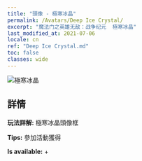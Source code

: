 ```yaml
---
title: "頭像 - 極寒冰晶"
permalink: /Avatars/Deep Ice Crystal/
excerpt: "魔法门之英雄无敌：战争纪元  極寒冰晶"
last_modified_at: 2021-07-06
locale: cn
ref: "Deep Ice Crystal.md"
toc: false
classes: wide
---
```

 ![極寒冰晶](/images/a/avatarFrame_91.png)

## 詳情

 **玩法詳解:** 極寒冰晶頭像框 

 **Tips:** 參加活動獲得 

 **Is available:**  + 

